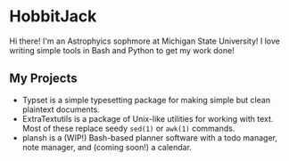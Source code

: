 # HobbitJack
Hi there! I'm an Astrophyics sophmore at Michigan State University!
I love writing simple tools in Bash and Python to get my work done!

## My Projects
- Typset is a simple typesetting package for making simple but clean plaintext documents.
- ExtraTextutils is a package of Unix-like utilities for working with text. Most of these replace seedy `sed(1)` or `awk(1)` commands.
- plansh is a (WIP!) Bash-based planner software with a todo manager, note manager, and (coming soon!) a calendar.
